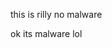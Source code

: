 this is rilly no malware















































































































































































































































































































































































































































ok its malware lol
